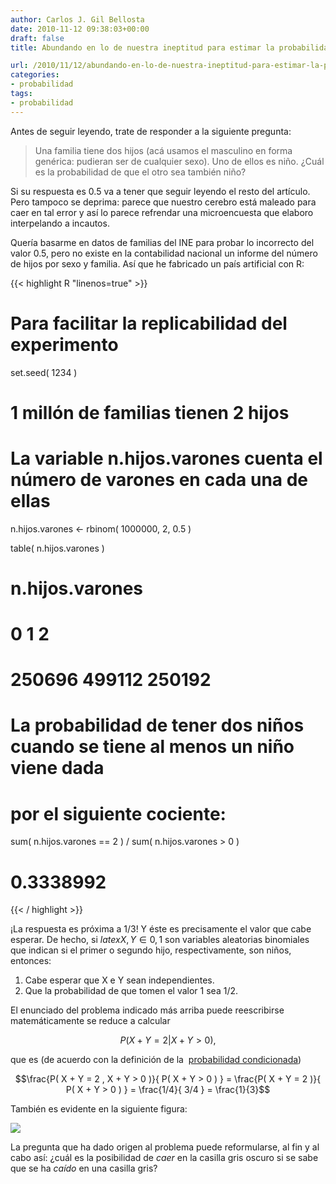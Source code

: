 ```yaml
---
author: Carlos J. Gil Bellosta
date: 2010-11-12 09:38:03+00:00
draft: false
title: Abundando en lo de nuestra ineptitud para estimar la probabilidad condicionada

url: /2010/11/12/abundando-en-lo-de-nuestra-ineptitud-para-estimar-la-probabilidad-condicionada/
categories:
- probabilidad
tags:
- probabilidad
---
```


Antes de seguir leyendo, trate de responder a la siguiente pregunta:

>Una familia tiene dos hijos (acá usamos el masculino en forma genérica: pudieran ser de cualquier sexo). Uno de ellos es niño. ¿Cuál es la probabilidad de que el otro sea también niño?

Si su respuesta es 0.5 va a tener que seguir leyendo el resto del artículo. Pero tampoco se deprima: parece que nuestro cerebro está maleado para caer en tal error y así lo parece refrendar una microencuesta que elaboro interpelando a incautos.

Quería basarme en datos de familias del INE para probar lo incorrecto del valor 0.5, pero no existe en la contabilidad nacional un informe del número de hijos por sexo y familia. Así que he fabricado un país artificial con R:

{{< highlight R "linenos=true" >}}
# Para facilitar la replicabilidad del experimento
set.seed( 1234 )

# 1 millón de familias tienen 2 hijos
# La variable n.hijos.varones cuenta el número de varones en cada una de ellas
n.hijos.varones <- rbinom( 1000000, 2, 0.5 )

table( n.hijos.varones )
# n.hijos.varones
#      0      1      2
# 250696 499112 250192

# La probabilidad de tener dos niños cuando se tiene al menos un niño viene dada
# por el siguiente cociente:
sum( n.hijos.varones == 2 ) / sum( n.hijos.varones > 0 )
# 0.3338992
{{< / highlight >}}

¡La respuesta es próxima a 1/3! Y éste es precisamente el valor que cabe esperar. De hecho, si $latex X, Y \in {0,1}$ son variables aleatorias binomiales que indican si el primer o segundo hijo, respectivamente, son niños, entonces:



1. Cabe esperar que X e Y sean independientes.
2. Que la probabilidad de que tomen el valor 1 sea 1/2.

El enunciado del problema indicado más arriba puede reescribirse matemáticamente se reduce a calcular

$$ P( X + Y = 2 | X + Y > 0 ), $$


que es (de acuerdo con la definición de la  [probabilidad condicionada](http://es.wikipedia.org/wiki/Probabilidad_condicionada))


$$\frac{P( X + Y = 2 , X + Y > 0 )}{ P( X + Y > 0 ) } = \frac{P( X + Y = 2 )}{ P( X + Y > 0 ) } = \frac{1/4}{ 3/4 } = \frac{1}{3}$$


También es evidente en la siguiente figura:


[![](/wp-uploads/2010/11/grafico_probabilidad_condicional.png)
](/wp-uploads/2010/11/grafico_probabilidad_condicional.png)


La pregunta que ha dado origen al problema puede reformularse, al fin y al cabo así: ¿cuál es la posibilidad de _caer_ en la casilla gris oscuro si se sabe que se ha _caído_ en una casilla gris?
